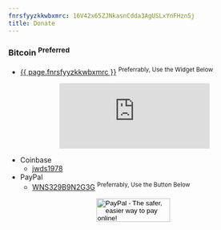```yaml
---
fnrsfyyzkkwbxmrc: 16V42x65ZJNkasnCdda3AgUSLxYnFHzn5j
title: Donate
---
```


### Bitcoin <sup>Preferred</sup>
* <a href="bitcoin:{{ page.fnrsfyyzkkwbxmrc }}" rel="me" target="_blank" title="Bitcoin Wallet">{{ page.fnrsfyyzkkwbxmrc }}</a> <sup>Preferrably, Use the Widget Below</sup>

<p align="center">
  <script src="https://gateway.gear.mycelium.com/gear-widget-host.js" type="text/javascript"></script>
  <iframe id="gear-widget" scrolling="no" src="https://gateway.gear.mycelium.com/widgets/125114cf1a0c96953d267f11f1ef586268c29f9af483fd699d922e985ae0962e" style="border: none; display: inline-block; height: 130px; max-width: 350px; min-width: 250px;"></iframe>
</p>

* Coinbase
  * <a href="https://www.coinbase.com/jwds1978" rel="me" target="_blank" title="jwds1978">jwds1978</a>
* PayPal
  * <a href="https://www.paypal.me/stew721" rel="me" target="_blank" title="">WNS329B9N2G3G</a> <sup>Preferrably, Use the Button Below</sup>

<div align="center">
  <p>
    <form action="https://www.paypal.com/cgi-bin/webscr" method="post" target="_blank">
      <input name="cmd" type="hidden" value="_s-xclick">
      <input name="hosted_button_id" type="hidden" value="DY5LFFUVUNHTQ">
      <input alt="PayPal - The safer, easier way to pay online!" height="47" name="submit" src="{{ site.assetsURI }}/naked/images/PayPal_donate_147x047.gif" type="image" width="147">
      <img alt="" height="1" src="https://www.paypalobjects.com/en_US/i/scr/pixel.gif" style="border: 0px;" width="1" />
    </form>
  </p>
</div>
